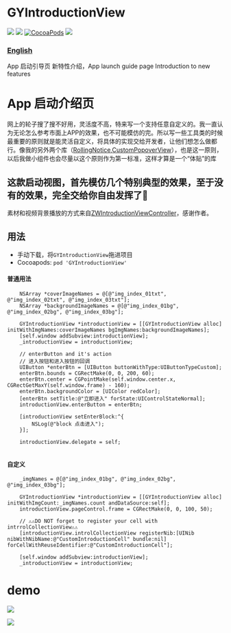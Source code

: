 # GYIntroductionView
![](https://img.shields.io/badge/platform-iOS-red.svg)&nbsp;![](https://img.shields.io/badge/language-Objective--C-orange.svg)&nbsp;[![CocoaPods](http://img.shields.io/cocoapods/v/GYIntroductionView.svg?style=flat)](http://cocoapods.org/pods/GYIntroductionView)&nbsp;![](https://img.shields.io/badge/license-MIT%20License-brightgreen.svg)


### [English](https://github.com/maltsugar/GYIntroductionView/blob/master/README_en.md)
App 启动引导页 新特性介绍，App launch guide page Introduction to new features


# App 启动介绍页
网上的轮子搜了搜不好用，灵活度不高，特来写一个支持任意自定义的。我一直认为无论怎么参考市面上APP的效果，也不可能模仿的完。所以写一些工具类的时候最重要的原则就是能灵活自定义，将具体的实现交给开发者，让他们想怎么做都行。像我的另外两个库（[RollingNotice](https://github.com/maltsugar/RollingNotice),[CustomPopoverView](https://github.com/maltsugar/CustomPopoverView)），也是这一原则，以后我做小组件也会尽量以这个原则作为第一标准，这样才算是一个“体贴”的库

## 这款启动视图，首先模仿几个特别典型的效果，至于没有的效果，完全交给你自由发挥了😬


素材和视频背景播放的方式来自[ZWIntroductionViewController](https://github.com/squarezw/ZWIntroductionViewController)，感谢作者。

## 用法
- 手动下载，将`GYIntroductionView`拖进项目
- Cocoapods: `pod 'GYIntroductionView'`

#### 普通用法
```
	NSArray *coverImageNames = @[@"img_index_01txt", @"img_index_02txt", @"img_index_03txt"];
    NSArray *backgroundImageNames = @[@"img_index_01bg", @"img_index_02bg", @"img_index_03bg"];
    
    GYIntroductionView *introductionView = [[GYIntroductionView alloc] initWithImgNames:coverImageNames bgImgNames:backgroundImageNames];
    [self.window addSubview:introductionView];
    _introductionView = introductionView;
    
    // enterButton and it's action
    // 进入按钮和进入按钮的回调
    UIButton *enterBtn = [UIButton buttonWithType:UIButtonTypeCustom];
    enterBtn.bounds = CGRectMake(0, 0, 200, 60);
    enterBtn.center = CGPointMake(self.window.center.x, CGRectGetMaxY(self.window.frame) - 160);
    enterBtn.backgroundColor = [UIColor redColor];
    [enterBtn setTitle:@"立即进入" forState:UIControlStateNormal];
    introductionView.enterButton = enterBtn;
    
    [introductionView setEnterBlock:^{
        NSLog(@"block 点击进入");
    }];
    
    introductionView.delegate = self;
    
```
#### 自定义
```
	_imgNames = @[@"img_index_01bg", @"img_index_02bg", @"img_index_03bg"];
    
    GYIntroductionView *introductionView = [[GYIntroductionView alloc] initWithImgCount:_imgNames.count andDataSource:self];
    introductionView.pageControl.frame = CGRectMake(0, 0, 100, 50);
    
    // ⚠️⚠️DO NOT forget to register your cell with intrrolCollectionView⚠️⚠️
    [introductionView.introlCollectionView registerNib:[UINib nibWithNibName:@"CustomIntroductionCell" bundle:nil] forCellWithReuseIdentifier:@"CustomIntroductionCell"];
    
    [self.window addSubview:introductionView];
    _introductionView = introductionView;
```

# demo
![](http://wx4.sinaimg.cn/mw690/72aba7efgy1fswqrtyvb5g208x0ga1gd.gif)

![](https://github.com/maltsugar/GYIntroductionView/blob/master/Untitled0.gif)
